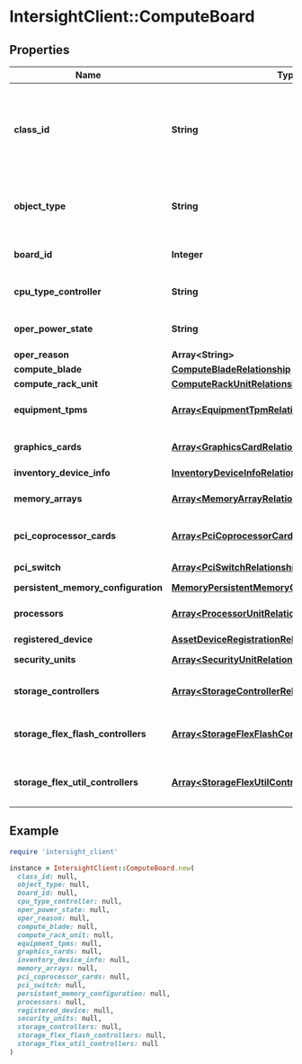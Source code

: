# IntersightClient::ComputeBoard

## Properties

| Name | Type | Description | Notes |
| ---- | ---- | ----------- | ----- |
| **class_id** | **String** | The fully-qualified name of the instantiated, concrete type. This property is used as a discriminator to identify the type of the payload when marshaling and unmarshaling data. | [default to &#39;compute.Board&#39;] |
| **object_type** | **String** | The fully-qualified name of the instantiated, concrete type. The value should be the same as the &#39;ClassId&#39; property. | [default to &#39;compute.Board&#39;] |
| **board_id** | **Integer** | Unique identifier of the mother board present in the server. | [optional][readonly] |
| **cpu_type_controller** | **String** | The type of central processing unit on the mother board. | [optional][readonly] |
| **oper_power_state** | **String** | Current power state of the mother board of the server. | [optional][readonly] |
| **oper_reason** | **Array&lt;String&gt;** |  | [optional] |
| **compute_blade** | [**ComputeBladeRelationship**](ComputeBladeRelationship.md) |  | [optional] |
| **compute_rack_unit** | [**ComputeRackUnitRelationship**](ComputeRackUnitRelationship.md) |  | [optional] |
| **equipment_tpms** | [**Array&lt;EquipmentTpmRelationship&gt;**](EquipmentTpmRelationship.md) | An array of relationships to equipmentTpm resources. | [optional][readonly] |
| **graphics_cards** | [**Array&lt;GraphicsCardRelationship&gt;**](GraphicsCardRelationship.md) | An array of relationships to graphicsCard resources. | [optional][readonly] |
| **inventory_device_info** | [**InventoryDeviceInfoRelationship**](InventoryDeviceInfoRelationship.md) |  | [optional] |
| **memory_arrays** | [**Array&lt;MemoryArrayRelationship&gt;**](MemoryArrayRelationship.md) | An array of relationships to memoryArray resources. | [optional][readonly] |
| **pci_coprocessor_cards** | [**Array&lt;PciCoprocessorCardRelationship&gt;**](PciCoprocessorCardRelationship.md) | An array of relationships to pciCoprocessorCard resources. | [optional][readonly] |
| **pci_switch** | [**Array&lt;PciSwitchRelationship&gt;**](PciSwitchRelationship.md) | An array of relationships to pciSwitch resources. | [optional][readonly] |
| **persistent_memory_configuration** | [**MemoryPersistentMemoryConfigurationRelationship**](MemoryPersistentMemoryConfigurationRelationship.md) |  | [optional] |
| **processors** | [**Array&lt;ProcessorUnitRelationship&gt;**](ProcessorUnitRelationship.md) | An array of relationships to processorUnit resources. | [optional][readonly] |
| **registered_device** | [**AssetDeviceRegistrationRelationship**](AssetDeviceRegistrationRelationship.md) |  | [optional] |
| **security_units** | [**Array&lt;SecurityUnitRelationship&gt;**](SecurityUnitRelationship.md) | An array of relationships to securityUnit resources. | [optional][readonly] |
| **storage_controllers** | [**Array&lt;StorageControllerRelationship&gt;**](StorageControllerRelationship.md) | An array of relationships to storageController resources. | [optional][readonly] |
| **storage_flex_flash_controllers** | [**Array&lt;StorageFlexFlashControllerRelationship&gt;**](StorageFlexFlashControllerRelationship.md) | An array of relationships to storageFlexFlashController resources. | [optional][readonly] |
| **storage_flex_util_controllers** | [**Array&lt;StorageFlexUtilControllerRelationship&gt;**](StorageFlexUtilControllerRelationship.md) | An array of relationships to storageFlexUtilController resources. | [optional][readonly] |

## Example

```ruby
require 'intersight_client'

instance = IntersightClient::ComputeBoard.new(
  class_id: null,
  object_type: null,
  board_id: null,
  cpu_type_controller: null,
  oper_power_state: null,
  oper_reason: null,
  compute_blade: null,
  compute_rack_unit: null,
  equipment_tpms: null,
  graphics_cards: null,
  inventory_device_info: null,
  memory_arrays: null,
  pci_coprocessor_cards: null,
  pci_switch: null,
  persistent_memory_configuration: null,
  processors: null,
  registered_device: null,
  security_units: null,
  storage_controllers: null,
  storage_flex_flash_controllers: null,
  storage_flex_util_controllers: null
)
```

